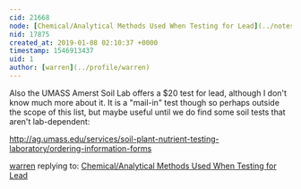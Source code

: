 ```yaml
---
cid: 21668
node: [Chemical/Analytical Methods Used When Testing for Lead](../notes/read_holman/12-12-2018/list-of-methods-for-lead-detection-monitoring)
nid: 17875
created_at: 2019-01-08 02:10:37 +0000
timestamp: 1546913437
uid: 1
author: [warren](../profile/warren)
---
```


Also the UMASS Amerst Soil Lab offers a $20 test for lead, although I don't know much more about it. It is a "mail-in" test though so perhaps outside the scope of this list, but maybe useful until we do find some soil tests that aren't lab-dependent:

http://ag.umass.edu/services/soil-plant-nutrient-testing-laboratory/ordering-information-forms

[warren](../profile/warren) replying to: [Chemical/Analytical Methods Used When Testing for Lead](../notes/read_holman/12-12-2018/list-of-methods-for-lead-detection-monitoring)

